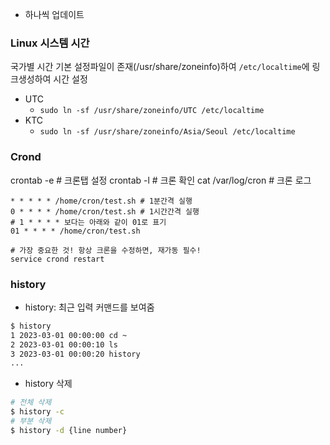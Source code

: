 - 하나씩 업데이트

### Linux 시스템 시간

국가별 시간 기본 설정파일이 존재(/usr/share/zoneinfo)하여 `/etc/localtime`에 링크생성하여 시간 설정

- UTC
  - `sudo ln -sf /usr/share/zoneinfo/UTC /etc/localtime`
- KTC
  - `sudo ln -sf /usr/share/zoneinfo/Asia/Seoul /etc/localtime`

### Crond

crontab -e # 크론탭 설정
crontab -l # 크론 확인
cat /var/log/cron # 크론 로그

```
* * * * * /home/cron/test.sh # 1분간격 실행
0 * * * * /home/cron/test.sh # 1시간간격 실행
# 1 * * * * 보다는 아래와 같이 01로 표기
01 * * * * /home/cron/test.sh

# 가장 중요한 것! 항상 크론을 수정하면, 재가동 필수!
service crond restart
```

### history

- history: 최근 입력 커맨드를 보여줌

```bash
$ history
1 2023-03-01 00:00:00 cd ~
2 2023-03-01 00:00:10 ls
3 2023-03-01 00:00:20 history
...
```

- history 삭제

```bash
# 전체 삭제
$ history -c
# 부분 삭제
$ history -d {line number}
```
